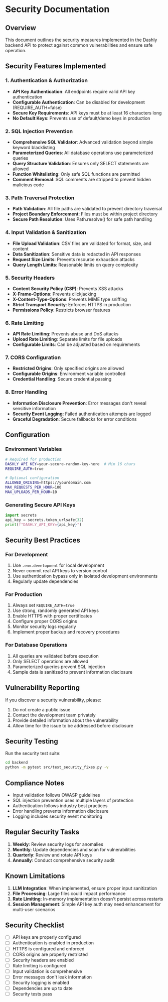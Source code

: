 # Security Documentation

## Overview

This document outlines the security measures implemented in the Dashly backend API to protect against common vulnerabilities and ensure safe operation.

## Security Features Implemented

### 1. Authentication & Authorization

- **API Key Authentication**: All endpoints require valid API key authentication
- **Configurable Authentication**: Can be disabled for development (REQUIRE_AUTH=false)
- **Secure Key Requirements**: API keys must be at least 16 characters long
- **No Default Keys**: Prevents use of default/demo keys in production

### 2. SQL Injection Prevention

- **Comprehensive SQL Validator**: Advanced validation beyond simple keyword blacklisting
- **Parameterized Queries**: All database operations use parameterized queries
- **Query Structure Validation**: Ensures only SELECT statements are allowed
- **Function Whitelisting**: Only safe SQL functions are permitted
- **Comment Removal**: SQL comments are stripped to prevent hidden malicious code

### 3. Path Traversal Protection

- **Path Validation**: All file paths are validated to prevent directory traversal
- **Project Boundary Enforcement**: Files must be within project directory
- **Secure Path Resolution**: Uses Path.resolve() for safe path handling

### 4. Input Validation & Sanitization

- **File Upload Validation**: CSV files are validated for format, size, and content
- **Data Sanitization**: Sensitive data is redacted in API responses
- **Request Size Limits**: Prevents resource exhaustion attacks
- **Query Length Limits**: Reasonable limits on query complexity

### 5. Security Headers

- **Content Security Policy (CSP)**: Prevents XSS attacks
- **X-Frame-Options**: Prevents clickjacking
- **X-Content-Type-Options**: Prevents MIME type sniffing
- **Strict Transport Security**: Enforces HTTPS in production
- **Permissions Policy**: Restricts browser features

### 6. Rate Limiting

- **API Rate Limiting**: Prevents abuse and DoS attacks
- **Upload Rate Limiting**: Separate limits for file uploads
- **Configurable Limits**: Can be adjusted based on requirements

### 7. CORS Configuration

- **Restricted Origins**: Only specified origins are allowed
- **Configurable Origins**: Environment variable controlled
- **Credential Handling**: Secure credential passing

### 8. Error Handling

- **Information Disclosure Prevention**: Error messages don't reveal sensitive information
- **Security Event Logging**: Failed authentication attempts are logged
- **Graceful Degradation**: Secure fallbacks for error conditions

## Configuration

### Environment Variables

```bash
# Required for production
DASHLY_API_KEY=your-secure-random-key-here  # Min 16 chars
REQUIRE_AUTH=true

# Optional configuration
ALLOWED_ORIGINS=https://yourdomain.com
MAX_REQUESTS_PER_HOUR=100
MAX_UPLOADS_PER_HOUR=10
```

### Generating Secure API Keys

```python
import secrets
api_key = secrets.token_urlsafe(32)
print(f"DASHLY_API_KEY={api_key}")
```

## Security Best Practices

### For Development

1. Use `.env.development` for local development
2. Never commit real API keys to version control
3. Use authentication bypass only in isolated development environments
4. Regularly update dependencies

### For Production

1. Always set `REQUIRE_AUTH=true`
2. Use strong, randomly generated API keys
3. Enable HTTPS with proper certificates
4. Configure proper CORS origins
5. Monitor security logs regularly
6. Implement proper backup and recovery procedures

### For Database Operations

1. All queries are validated before execution
2. Only SELECT operations are allowed
3. Parameterized queries prevent SQL injection
4. Sample data is sanitized to prevent information disclosure

## Vulnerability Reporting

If you discover a security vulnerability, please:

1. Do not create a public issue
2. Contact the development team privately
3. Provide detailed information about the vulnerability
4. Allow time for the issue to be addressed before disclosure

## Security Testing

Run the security test suite:

```bash
cd backend
python -m pytest src/test_security_fixes.py -v
```

## Compliance Notes

- Input validation follows OWASP guidelines
- SQL injection prevention uses multiple layers of protection
- Authentication follows industry best practices
- Error handling prevents information disclosure
- Logging includes security event monitoring

## Regular Security Tasks

1. **Weekly**: Review security logs for anomalies
2. **Monthly**: Update dependencies and scan for vulnerabilities
3. **Quarterly**: Review and rotate API keys
4. **Annually**: Conduct comprehensive security audit

## Known Limitations

1. **LLM Integration**: When implemented, ensure proper input sanitization
2. **File Processing**: Large files could impact performance
3. **Rate Limiting**: In-memory implementation doesn't persist across restarts
4. **Session Management**: Simple API key auth may need enhancement for multi-user scenarios

## Security Checklist

- [ ] API keys are properly configured
- [ ] Authentication is enabled in production
- [ ] HTTPS is configured and enforced
- [ ] CORS origins are properly restricted
- [ ] Security headers are enabled
- [ ] Rate limiting is configured
- [ ] Input validation is comprehensive
- [ ] Error messages don't leak information
- [ ] Security logging is enabled
- [ ] Dependencies are up to date
- [ ] Security tests pass
